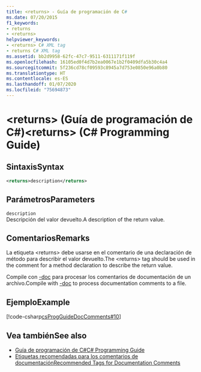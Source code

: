 ```yaml
---
title: <returns> - Guía de programación de C#
ms.date: 07/20/2015
f1_keywords:
- returns
- <returns>
helpviewer_keywords:
- <returns> C# XML tag
- returns C# XML tag
ms.assetid: bb2d9958-62fc-47c7-9511-6311171f119f
ms.openlocfilehash: 16105ed0f4d7b2ea0067e1b2f0409dfa5b30c4a4
ms.sourcegitcommit: 5f236cd78cf09593c8945a7d753e0850e96a0b80
ms.translationtype: HT
ms.contentlocale: es-ES
ms.lasthandoff: 01/07/2020
ms.locfileid: "75694873"
---
```

# <a name="returns-c-programming-guide"></a><span data-ttu-id="21cb3-102">\<returns> (Guía de programación de C#)</span><span class="sxs-lookup"><span data-stu-id="21cb3-102">\<returns> (C# Programming Guide)</span></span>
## <a name="syntax"></a><span data-ttu-id="21cb3-103">Sintaxis</span><span class="sxs-lookup"><span data-stu-id="21cb3-103">Syntax</span></span>  
  
```xml  
<returns>description</returns>  
```  
  
## <a name="parameters"></a><span data-ttu-id="21cb3-104">Parámetros</span><span class="sxs-lookup"><span data-stu-id="21cb3-104">Parameters</span></span>  
 `description`  
 <span data-ttu-id="21cb3-105">Descripción del valor devuelto.</span><span class="sxs-lookup"><span data-stu-id="21cb3-105">A description of the return value.</span></span>  
  
## <a name="remarks"></a><span data-ttu-id="21cb3-106">Comentarios</span><span class="sxs-lookup"><span data-stu-id="21cb3-106">Remarks</span></span>  
 <span data-ttu-id="21cb3-107">La etiqueta \<returns> debe usarse en el comentario de una declaración de método para describir el valor devuelto.</span><span class="sxs-lookup"><span data-stu-id="21cb3-107">The \<returns> tag should be used in the comment for a method declaration to describe the return value.</span></span>  
  
 <span data-ttu-id="21cb3-108">Compile con [-doc](../../language-reference/compiler-options/doc-compiler-option.md) para procesar los comentarios de documentación de un archivo.</span><span class="sxs-lookup"><span data-stu-id="21cb3-108">Compile with [-doc](../../language-reference/compiler-options/doc-compiler-option.md) to process documentation comments to a file.</span></span>  
  
## <a name="example"></a><span data-ttu-id="21cb3-109">Ejemplo</span><span class="sxs-lookup"><span data-stu-id="21cb3-109">Example</span></span>  
 [!code-csharp[csProgGuideDocComments#10](~/samples/snippets/csharp/VS_Snippets_VBCSharp/csProgGuideDocComments/CS/DocComments.cs#10)]  
  
## <a name="see-also"></a><span data-ttu-id="21cb3-110">Vea también</span><span class="sxs-lookup"><span data-stu-id="21cb3-110">See also</span></span>

- [<span data-ttu-id="21cb3-111">Guía de programación de C#</span><span class="sxs-lookup"><span data-stu-id="21cb3-111">C# Programming Guide</span></span>](../index.md)
- [<span data-ttu-id="21cb3-112">Etiquetas recomendadas para los comentarios de documentación</span><span class="sxs-lookup"><span data-stu-id="21cb3-112">Recommended Tags for Documentation Comments</span></span>](./recommended-tags-for-documentation-comments.md)
